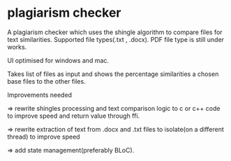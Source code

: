 # plagiarism checker

A plagiarism checker which uses the shingle algorithm to compare files for text similarities. 
Supported file types(.txt , .docx). PDF file type is still under works. 

UI optimised for windows and mac.

Takes list of files as input and shows the percentage similarities a chosen base files to the other files.

Improvements needed

=> rewrite shingles processing and text comparison logic to c or c++ code to improve speed and 
return value through ffi.

=> rewrite extraction of text from .docx and .txt files to isolate(on a different thread) to improve speed

=> add state management(preferably BLoC).
